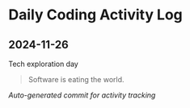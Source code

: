 # Daily Coding Activity Log

## 2024-11-26

Tech exploration day

> Software is eating the world.

*Auto-generated commit for activity tracking*
